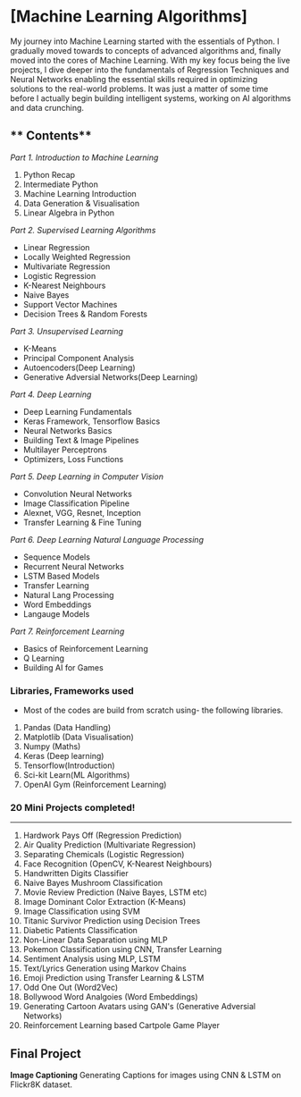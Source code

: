

# [Machine Learning Algorithms]
My journey into Machine Learning started with the essentials of Python. I gradually moved towards to concepts of advanced algorithms and, finally moved into the cores of Machine Learning. With my key focus being the live projects, I dive deeper into the fundamentals of Regression Techniques and Neural Networks enabling the essential skills required in optimizing solutions to the real-world problems. It was just a matter of some time before I actually begin building intelligent systems, working on AI algorithms and data crunching. 
 
** Contents**
-------------------


*Part 1. Introduction to Machine Learning*
1. Python Recap
2. Intermediate Python
3. Machine Learning Introduction
4. Data Generation & Visualisation
5. Linear Algebra in Python

*Part 2. Supervised Learning Algorithms*
- Linear Regression
- Locally Weighted Regression
- Multivariate Regression
- Logistic Regression
- K-Nearest Neighbours
- Naive Bayes
- Support Vector Machines
- Decision Trees & Random Forests

*Part 3. Unsupervised Learning*
- K-Means
- Principal Component Analysis
- Autoencoders(Deep Learning)
- Generative Adversial Networks(Deep Learning)

*Part 4. Deep Learning*
- Deep Learning Fundamentals
- Keras Framework, Tensorflow Basics
- Neural Networks Basics
- Building Text & Image Pipelines
- Multilayer Perceptrons
- Optimizers, Loss Functions

*Part 5. Deep Learning in Computer Vision*
- Convolution Neural Networks
- Image Classification Pipeline
- Alexnet, VGG, Resnet, Inception
- Transfer Learning & Fine Tuning

*Part 6. Deep Learning Natural Language Processing*
- Sequence Models
- Recurrent Neural Networks
- LSTM Based Models
- Transfer Learning
- Natural Lang Processing
- Word Embeddings
- Langauge Models

*Part 7. Reinforcement Learning*
- Basics of Reinforcement Learning
- Q Learning
- Building AI for Games

### Libraries, Frameworks used
- Most of the codes are build from scratch using-
the following libraries.
1. Pandas (Data Handling)
2. Matplotlib (Data Visualisation)
3. Numpy (Maths)
4. Keras (Deep learning)
5. Tensorflow(Introduction)
6. Sci-kit Learn(ML Algorithms)
6. OpenAI Gym (Reinforcement Learning)

### 20 Mini Projects completed!
-------------------------------
1. Hardwork Pays Off (Regression Prediction)
2. Air Quality Prediction (Multivariate Regression)
3. Separating Chemicals (Logistic Regression)
4. Face Recognition (OpenCV, K-Nearest Neighbours)
5. Handwritten Digits Classifier
6. Naive Bayes Mushroom Classification
7. Movie Review Prediction (Naive Bayes, LSTM etc)
8. Image Dominant Color Extraction (K-Means)
9. Image Classification using SVM
10. Titanic Survivor Prediction using Decision Trees
11. Diabetic Patients Classification
12. Non-Linear Data Separation using MLP
13. Pokemon Classification using CNN, Transfer Learning
14. Sentiment Analysis using MLP, LSTM
15. Text/Lyrics Generation using Markov Chains
16. Emoji Prediction using Transfer Learning & LSTM
17. Odd One Out (Word2Vec)
18. Bollywood Word Analgoies (Word Embeddings)
19. Generating Cartoon Avatars using GAN's (Generative Adversial Networks)
20. Reinforcement Learning based Cartpole Game Player


Final Project
----------------
**Image Captioning**
Generating Captions for images using CNN & LSTM on Flickr8K dataset.
